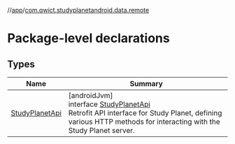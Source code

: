 //[app](../../index.md)/[com.qwict.studyplanetandroid.data.remote](index.md)

# Package-level declarations

## Types

| Name | Summary |
|---|---|
| [StudyPlanetApi](-study-planet-api/index.md) | [androidJvm]<br>interface [StudyPlanetApi](-study-planet-api/index.md)<br>Retrofit API interface for Study Planet, defining various HTTP methods for interacting with the Study Planet server. |
